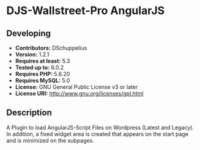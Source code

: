 # DJS-Wallstreet-Pro AngularJS

## Developing

-   **Contributors:** DSchuppelius
-   **Version:** 1.2.1
-   **Requires at least:** 5.3
-   **Tested up to:** 6.0.2
-   **Requires PHP:** 5.6.20
-   **Requires MySQL:** 5.0
-   **License:** GNU General Public License v3 or later
-   **License URI:** http://www.gnu.org/licenses/gpl.html

## Description

A Plugin to load AngularJS-Script Files on Wordpress (Latest and Legacy).
In addition, a fixed widget area is created that appears on the start page and is minimized on the subpages.
